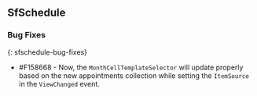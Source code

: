 ## SfSchedule

### Bug Fixes
{: sfschedule-bug-fixes}

* \#F158668 - Now, the `MonthCellTemplateSelector` will update properly based on the new appointments collection while setting the `ItemSource` in the `ViewChanged` event.